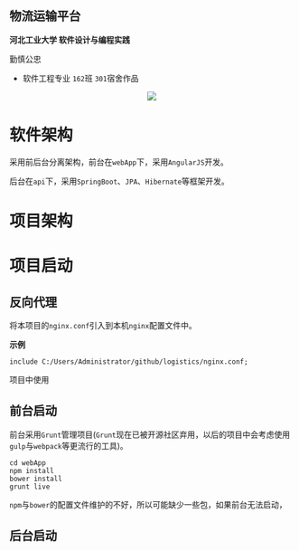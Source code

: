 ## 物流运输平台

**河北工业大学 软件设计与编程实践**

勤慎公忠

 - 软件工程专业 `162`班 `301`宿舍作品

<div align=center>
	<img src="images/hebut.jpeg" />
</div>

# 软件架构

采用前后台分离架构，前台在`webApp`下，采用`AngularJS`开发。

后台在`api`下，采用`SpringBoot`、`JPA`、`Hibernate`等框架开发。

# 项目架构

# 项目启动

## 反向代理

将本项目的`nginx.conf`引入到本机`nginx`配置文件中。

**示例**

```
include C:/Users/Administrator/github/logistics/nginx.conf;
```

项目中使用

## 前台启动

前台采用`Grunt`管理项目(`Grunt`现在已被开源社区弃用，以后的项目中会考虑使用`gulp`与`webpack`等更流行的工具)。

```
cd webApp
npm install
bower install
grunt live
```

`npm`与`bower`的配置文件维护的不好，所以可能缺少一些包，如果前台无法启动，

## 后台启动


